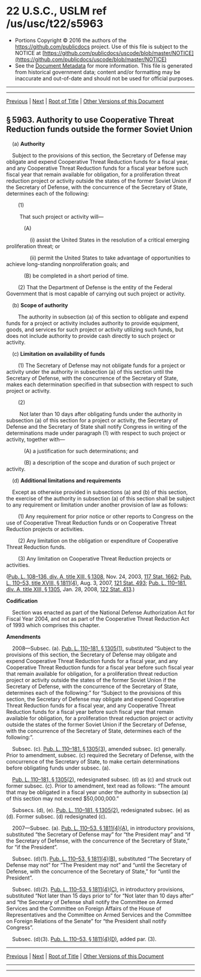 ---
---

# 22 U.S.C., USLM ref /us/usc/t22/s5963

* Portions Copyright © 2016 the authors of the https://github.com/publicdocs project.
  Use of this file is subject to the NOTICE at [https://github.com/publicdocs/uscode/blob/master/NOTICE](https://github.com/publicdocs/uscode/blob/master/NOTICE)
* See the [Document Metadata](././../../../..//README.md) for more information.
  This file is generated from historical government data; content and/or formatting may be inaccurate and out-of-date and should not be used for official purposes.

----------
----------

[Previous](./../../../..//us/usc/t22/ch68A/m__us_usc_t22_s5962.md) | [Next](./../../../..//us/usc/t22/ch68A/m__us_usc_t22_s5964.md) | [Root of Title](./../../../../) | [Other Versions of this Document](https://publicdocs.github.io/go/links?ns=uslm&ref=%2Fus%2Fusc%2Ft22%2Fs5963)

## § 5963. Authority to use Cooperative Threat Reduction funds outside the former Soviet Union

    (a) __Authority__ 

    Subject to the provisions of this section, the Secretary of Defense may obligate and expend Cooperative Threat Reduction funds for a fiscal year, and any Cooperative Threat Reduction funds for a fiscal year before such fiscal year that remain available for obligation, for a proliferation threat reduction project or activity outside the states of the former Soviet Union if the Secretary of Defense, with the concurrence of the Secretary of State, determines each of the following:

        (1)

         That such project or activity will—

            (A)

                (i) assist the United States in the resolution of a critical emerging proliferation threat; or

                (ii) permit the United States to take advantage of opportunities to achieve long-standing nonproliferation goals; and

            (B) be completed in a short period of time.

        (2) That the Department of Defense is the entity of the Federal Government that is most capable of carrying out such project or activity.

    (b) __Scope of authority__ 

        The authority in subsection (a) of this section to obligate and expend funds for a project or activity includes authority to provide equipment, goods, and services for such project or activity utilizing such funds, but does not include authority to provide cash directly to such project or activity.

    (c) __Limitation on availability of funds__ 

        (1) The Secretary of Defense may not obligate funds for a project or activity under the authority in subsection (a) of this section until the Secretary of Defense, with the concurrence of the Secretary of State, makes each determination specified in that subsection with respect to such project or activity.

        (2)

         Not later than 10 days after obligating funds under the authority in subsection (a) of this section for a project or activity, the Secretary of Defense and the Secretary of State shall notify Congress in writing of the determinations made under paragraph (1) with respect to such project or activity, together with—

            (A) a justification for such determinations; and

            (B) a description of the scope and duration of such project or activity.

    (d) __Additional limitations and requirements__ 

    Except as otherwise provided in subsections (a) and (b) of this section, the exercise of the authority in subsection (a) of this section shall be subject to any requirement or limitation under another provision of law as follows:

        (1) Any requirement for prior notice or other reports to Congress on the use of Cooperative Threat Reduction funds or on Cooperative Threat Reduction projects or activities.

        (2) Any limitation on the obligation or expenditure of Cooperative Threat Reduction funds.

        (3) Any limitation on Cooperative Threat Reduction projects or activities.

([Pub. L. 108–136, div. A, title XIII, § 1308][/us/pl/108/136/s1308], Nov. 24, 2003, [117 Stat. 1662][/us/stat/117/1662]; [Pub. L. 110–53, title XVIII, § 1811(4)][/us/pl/110/53/s1811/4], Aug. 3, 2007, [121 Stat. 493][/us/stat/121/493]; [Pub. L. 110–181, div. A, title XIII, § 1305][/us/pl/110/181/s1305], Jan. 28, 2008, [122 Stat. 413][/us/stat/122/413].)

 __Codification__ 

    Section was enacted as part of the National Defense Authorization Act for Fiscal Year 2004, and not as part of the Cooperative Threat Reduction Act of 1993 which comprises this chapter.

 __Amendments__ 

    2008—Subsec. (a). [Pub. L. 110–181, § 1305(1)][/us/pl/110/181/s1305/1], substituted “Subject to the provisions of this section, the Secretary of Defense may obligate and expend Cooperative Threat Reduction funds for a fiscal year, and any Cooperative Threat Reduction funds for a fiscal year before such fiscal year that remain available for obligation, for a proliferation threat reduction project or activity outside the states of the former Soviet Union if the Secretary of Defense, with the concurrence of the Secretary of State, determines each of the following:” for “Subject to the provisions of this section, the Secretary of Defense may obligate and expend Cooperative Threat Reduction funds for a fiscal year, and any Cooperative Threat Reduction funds for a fiscal year before such fiscal year that remain available for obligation, for a proliferation threat reduction project or activity outside the states of the former Soviet Union if the Secretary of Defense, with the concurrence of the Secretary of State, determines each of the following:”.

    Subsec. (c). [Pub. L. 110–181, § 1305(3)][/us/pl/110/181/s1305/3], amended subsec. (c) generally. Prior to amendment, subsec. (c) required the Secretary of Defense, with the concurrence of the Secretary of State, to make certain determinations before obligating funds under subsec. (a).

    [Pub. L. 110–181, § 1305(2)][/us/pl/110/181/s1305/2], redesignated subsec. (d) as (c) and struck out former subsec. (c). Prior to amendment, text read as follows: “The amount that may be obligated in a fiscal year under the authority in subsection (a) of this section may not exceed $50,000,000.”

    Subsecs. (d), (e). [Pub. L. 110–181, § 1305(2)][/us/pl/110/181/s1305/2], redesignated subsec. (e) as (d). Former subsec. (d) redesignated (c).

    2007—Subsec. (a). [Pub. L. 110–53, § 1811(4)(A)][/us/pl/110/53/s1811/4/A], in introductory provisions, substituted “the Secretary of Defense may” for “the President may” and “if the Secretary of Defense, with the concurrence of the Secretary of State,” for “if the President”.

    Subsec. (d)(1). [Pub. L. 110–53, § 1811(4)(B)][/us/pl/110/53/s1811/4/B], substituted “The Secretary of Defense may not” for “The President may not” and “until the Secretary of Defense, with the concurrence of the Secretary of State,” for “until the President”.

    Subsec. (d)(2). [Pub. L. 110–53, § 1811(4)(C)][/us/pl/110/53/s1811/4/C], in introductory provisions, substituted “Not later than 15 days prior to” for “Not later than 10 days after” and “the Secretary of Defense shall notify the Committee on Armed Services and the Committee on Foreign Affairs of the House of Representatives and the Committee on Armed Services and the Committee on Foreign Relations of the Senate” for “the President shall notify Congress”.

    Subsec. (d)(3). [Pub. L. 110–53, § 1811(4)(D)][/us/pl/110/53/s1811/4/D], added par. (3).

----------

[Previous](./../../../..//us/usc/t22/ch68A/m__us_usc_t22_s5962.md) | [Next](./../../../..//us/usc/t22/ch68A/m__us_usc_t22_s5964.md) | [Root of Title](./../../../../) | [Other Versions of this Document](https://publicdocs.github.io/go/links?ns=uslm&ref=%2Fus%2Fusc%2Ft22%2Fs5963)

----------
----------

[/us/pl/108/136/s1308]: https://publicdocs.github.io/go/links?ns=uslm&ref=%2Fus%2Fpl%2F108%2F136%2Fs1308
[/us/stat/117/1662]: https://publicdocs.github.io/go/links?ns=uslm&ref=%2Fus%2Fstat%2F117%2F1662
[/us/pl/110/53/s1811/4]: https://publicdocs.github.io/go/links?ns=uslm&ref=%2Fus%2Fpl%2F110%2F53%2Fs1811%2F4
[/us/stat/121/493]: https://publicdocs.github.io/go/links?ns=uslm&ref=%2Fus%2Fstat%2F121%2F493
[/us/pl/110/181/s1305]: https://publicdocs.github.io/go/links?ns=uslm&ref=%2Fus%2Fpl%2F110%2F181%2Fs1305
[/us/stat/122/413]: https://publicdocs.github.io/go/links?ns=uslm&ref=%2Fus%2Fstat%2F122%2F413
[/us/pl/110/181/s1305/1]: https://publicdocs.github.io/go/links?ns=uslm&ref=%2Fus%2Fpl%2F110%2F181%2Fs1305%2F1
[/us/pl/110/181/s1305/3]: https://publicdocs.github.io/go/links?ns=uslm&ref=%2Fus%2Fpl%2F110%2F181%2Fs1305%2F3
[/us/pl/110/181/s1305/2]: https://publicdocs.github.io/go/links?ns=uslm&ref=%2Fus%2Fpl%2F110%2F181%2Fs1305%2F2
[/us/pl/110/181/s1305/2]: https://publicdocs.github.io/go/links?ns=uslm&ref=%2Fus%2Fpl%2F110%2F181%2Fs1305%2F2
[/us/pl/110/53/s1811/4/A]: https://publicdocs.github.io/go/links?ns=uslm&ref=%2Fus%2Fpl%2F110%2F53%2Fs1811%2F4%2FA
[/us/pl/110/53/s1811/4/B]: https://publicdocs.github.io/go/links?ns=uslm&ref=%2Fus%2Fpl%2F110%2F53%2Fs1811%2F4%2FB
[/us/pl/110/53/s1811/4/C]: https://publicdocs.github.io/go/links?ns=uslm&ref=%2Fus%2Fpl%2F110%2F53%2Fs1811%2F4%2FC
[/us/pl/110/53/s1811/4/D]: https://publicdocs.github.io/go/links?ns=uslm&ref=%2Fus%2Fpl%2F110%2F53%2Fs1811%2F4%2FD


